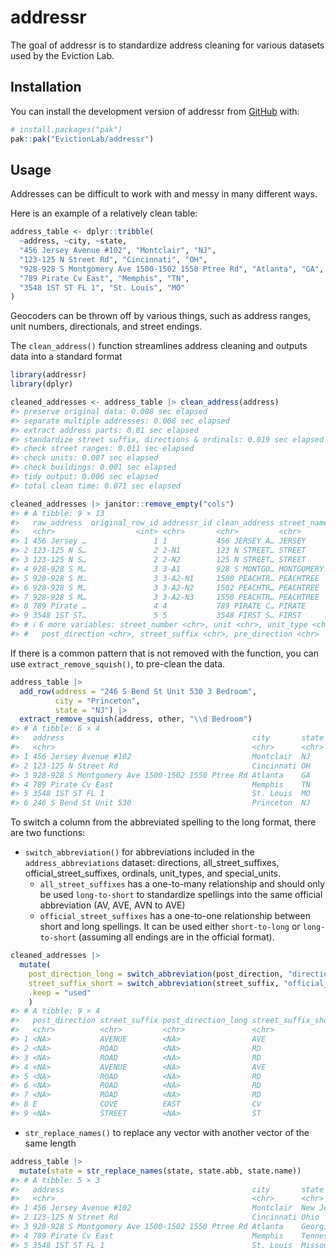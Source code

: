 
<!-- README.md is generated from README.Rmd. Please edit that file -->

# addressr

<!-- badges: start -->
<!-- badges: end -->

The goal of addressr is to standardize address cleaning for various
datasets used by the Eviction Lab.

## Installation

You can install the development version of addressr from
[GitHub](https://github.com/) with:

``` r
# install.packages("pak")
pak::pak("EvictionLab/addressr")
```

## Usage

Addresses can be difficult to work with and messy in many different
ways.

Here is an example of a relatively clean table:

``` r
address_table <- dplyr::tribble(
  ~address, ~city, ~state,
  "456 Jersey Avenue #102", "Montclair", "NJ",
  "123-125 N Street Rd", "Cincinnati", "OH",
  "928-928 S Montgomery Ave 1500-1502 1550 Ptree Rd", "Atlanta", "GA",
  "789 Pirate Cv East", "Memphis", "TN",
  "3548 1ST ST FL 1", "St. Louis", "MO"
)
```

Geocoders can be thrown off by various things, such as address ranges,
unit numbers, directionals, and street endings.

The `clean_address()` function streamlines address cleaning and outputs
data into a standard format

``` r
library(addressr)
library(dplyr)

cleaned_addresses <- address_table |> clean_address(address)
#> preserve original data: 0.008 sec elapsed
#> separate multiple addresses: 0.008 sec elapsed
#> extract address parts: 0.01 sec elapsed
#> standardize street suffix, directions & ordinals: 0.019 sec elapsed
#> check street ranges: 0.011 sec elapsed
#> check units: 0.007 sec elapsed
#> check buildings: 0.001 sec elapsed
#> tidy output: 0.006 sec elapsed
#> total clean time: 0.071 sec elapsed

cleaned_addresses |> janitor::remove_empty("cols")
#> # A tibble: 9 × 13
#>   raw_address  original_row_id addressr_id clean_address street_name city  state
#>   <chr>                  <int> <chr>       <chr>         <chr>       <chr> <chr>
#> 1 456 Jersey …               1 1           456 JERSEY A… JERSEY      Mont… NJ   
#> 2 123-125 N S…               2 2-N1        123 N STREET… STREET      Cinc… OH   
#> 3 123-125 N S…               2 2-N2        125 N STREET… STREET      Cinc… OH   
#> 4 928-928 S M…               3 3-A1        928 S MONTGO… MONTGOMERY  Atla… GA   
#> 5 928-928 S M…               3 3-A2-N1     1500 PEACHTR… PEACHTREE   Atla… GA   
#> 6 928-928 S M…               3 3-A2-N2     1502 PEACHTR… PEACHTREE   Atla… GA   
#> 7 928-928 S M…               3 3-A2-N3     1550 PEACHTR… PEACHTREE   Atla… GA   
#> 8 789 Pirate …               4 4           789 PIRATE C… PIRATE      Memp… TN   
#> 9 3548 1ST ST…               5 5           3548 FIRST S… FIRST       St. … MO   
#> # ℹ 6 more variables: street_number <chr>, unit <chr>, unit_type <chr>,
#> #   post_direction <chr>, street_suffix <chr>, pre_direction <chr>
```

If there is a common pattern that is not removed with the function, you
can use `extract_remove_squish()`, to pre-clean the data.

``` r
address_table |> 
  add_row(address = "246 S Bend St Unit 530 3 Bedroom", 
          city = "Princeton", 
          state = "NJ") |> 
  extract_remove_squish(address, other, "\\d Bedroom")
#> # A tibble: 6 × 4
#>   address                                          city       state other    
#>   <chr>                                            <chr>      <chr> <chr>    
#> 1 456 Jersey Avenue #102                           Montclair  NJ    <NA>     
#> 2 123-125 N Street Rd                              Cincinnati OH    <NA>     
#> 3 928-928 S Montgomery Ave 1500-1502 1550 Ptree Rd Atlanta    GA    <NA>     
#> 4 789 Pirate Cv East                               Memphis    TN    <NA>     
#> 5 3548 1ST ST FL 1                                 St. Louis  MO    <NA>     
#> 6 246 S Bend St Unit 530                           Princeton  NJ    3 Bedroom
```

To switch a column from the abbreviated spelling to the long format,
there are two functions:

- `switch_abbreviation()` for abbreviations included in the
  `address_abbreviations` dataset: directions, all_street_suffixes,
  official_street_suffixes, ordinals, unit_types, and special_units.
  - `all_street_suffixes` has a one-to-many relationship and should only
    be used `long-to-short` to standardize spellings into the same
    official abbreviation (AV, AVE, AVN to AVE)
  - `official_street_suffixes` has a one-to-one relationship between
    short and long spellings. It can be used either `short-to-long` or
    `long-to-short` (assuming all endings are in the official format).

``` r
cleaned_addresses |> 
  mutate(
    post_direction_long = switch_abbreviation(post_direction, "directions", "short-to-long"),
    street_suffix_short = switch_abbreviation(street_suffix, "official_street_suffixes", "long-to-short"),
    .keep = "used"
    )
#> # A tibble: 9 × 4
#>   post_direction street_suffix post_direction_long street_suffix_short
#>   <chr>          <chr>         <chr>               <chr>              
#> 1 <NA>           AVENUE        <NA>                AVE                
#> 2 <NA>           ROAD          <NA>                RD                 
#> 3 <NA>           ROAD          <NA>                RD                 
#> 4 <NA>           AVENUE        <NA>                AVE                
#> 5 <NA>           ROAD          <NA>                RD                 
#> 6 <NA>           ROAD          <NA>                RD                 
#> 7 <NA>           ROAD          <NA>                RD                 
#> 8 E              COVE          EAST                CV                 
#> 9 <NA>           STREET        <NA>                ST
```

- `str_replace_names()` to replace any vector with another vector of the
  same length

``` r
address_table |> 
  mutate(state = str_replace_names(state, state.abb, state.name))
#> # A tibble: 5 × 3
#>   address                                          city       state     
#>   <chr>                                            <chr>      <chr>     
#> 1 456 Jersey Avenue #102                           Montclair  New Jersey
#> 2 123-125 N Street Rd                              Cincinnati Ohio      
#> 3 928-928 S Montgomery Ave 1500-1502 1550 Ptree Rd Atlanta    Georgia   
#> 4 789 Pirate Cv East                               Memphis    Tennessee 
#> 5 3548 1ST ST FL 1                                 St. Louis  Missouri
```

